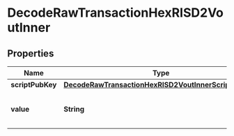 

# DecodeRawTransactionHexRISD2VoutInner


## Properties

| Name | Type | Description | Notes |
|------------ | ------------- | ------------- | -------------|
|**scriptPubKey** | [**DecodeRawTransactionHexRISD2VoutInnerScriptPubKey**](DecodeRawTransactionHexRISD2VoutInnerScriptPubKey.md) |  |  |
|**value** | **String** | Represents the sent/received amount. |  [optional] |



